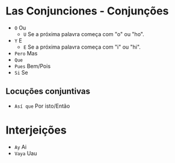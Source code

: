 # Las Conjunciones - Conjunções

-   `O` Ou
    -   `U` Se a próxima palavra começa com "o" ou "ho".
-   `Y` E
    -   `E` Se a próxima palavra começa com "i" ou "hi".
-   `Pero` Mas
-   `Que`
-   `Pues` Bem/Pois
-   `Si` Se

## Locuções conjuntivas

-   `Así que` Por isto/Então

# Interjeições

-   `Ay` Ai
-   `Vaya` Uau

